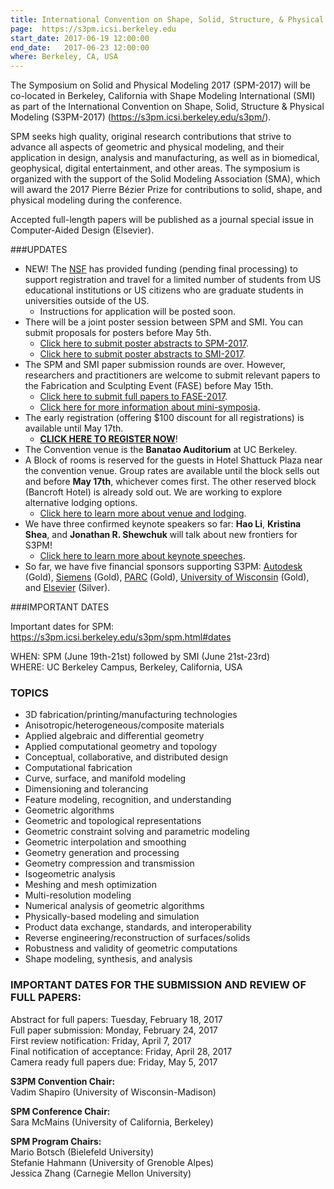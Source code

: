 ```yaml
---
title: International Convention on Shape, Solid, Structure, & Physical Modeling (S3PM-2017)
page:  https://s3pm.icsi.berkeley.edu
start_date: 2017-06-19 12:00:00
end_date:   2017-06-23 12:00:00
where: Berkeley, CA, USA
---
```


The Symposium on Solid and Physical Modeling 2017 (SPM-2017) will be co-located in Berkeley, California with Shape Modeling International (SMI) as part of the International Convention on Shape, Solid, Structure & Physical Modeling (S3PM-2017) (<https://s3pm.icsi.berkeley.edu/s3pm/>).

SPM seeks high quality, original research contributions that strive to advance all aspects of geometric and physical modeling, and their application in design, analysis and manufacturing, as well as in biomedical, geophysical, digital entertainment, and other areas.  The symposium is organized with the support of the Solid Modeling Association (SMA), which will award the 2017 Pierre B&eacute;zier Prize for contributions to solid, shape, and physical modeling during the conference.

Accepted full-length papers will be published as a journal special issue in Computer-Aided Design (Elsevier).

###UPDATES

* NEW! The [NSF](https://www.nsf.gov/) has provided funding (pending final processing) to support registration and travel for a limited number of students from US educational institutions or US citizens who are graduate students in universities outside of the US.  
   * Instructions for application will be posted soon.  
* There will be a joint poster session between SPM and SMI. You can submit proposals for posters before May 5th.  
   * [Click here to submit poster abstracts to SPM-2017](https://s3pm.icsi.berkeley.edu/s3pm/spm.html#poster).  
   * [Click here to submit poster abstracts to SMI-2017](https://s3pm.icsi.berkeley.edu/s3pm/smi.html#poster).  
* The SPM and SMI paper submission rounds are over. However, researchers and practitioners are welcome to submit relevant papers to the Fabrication and Sculpting Event (FASE) before May 15th.  
   * [Click here to submit full papers to FASE-2017](https://s3pm.icsi.berkeley.edu/s3pm/fase.html#submit).  
   * [Click here for more information about mini-symposia](https://s3pm.icsi.berkeley.edu/s3pm/index.html#mini).   
* The early registration (offering $100 discount for all registrations) is available until May 17th.  
   * [**CLICK HERE TO REGISTER NOW**](https://www.surveygizmo.com/s3/3343403/S3PM-2017-Registration)!
* The Convention venue is the **Banatao Auditorium** at UC Berkeley.  
* A Block of rooms is reserved for the guests in Hotel Shattuck Plaza near the convention venue. Group rates are available until the block sells out and before **May 17th**, whichever comes first. The other reserved block (Bancroft Hotel) is already sold out. We are working to explore alternative lodging options.  
   * [Click here to learn more about venue and lodging](https://s3pm.icsi.berkeley.edu/s3pm/#location).  
* We have three confirmed keynote speakers so far: **Hao Li**, **Kristina Shea**, and **Jonathan R. Shewchuk** will talk about new frontiers for S3PM!
   * [Click here to learn more about keynote speeches](https://s3pm.icsi.berkeley.edu/s3pm/index.html#speakers).  
* So far, we have five financial sponsors supporting S3PM: [Autodesk](https://www.autodesk.com/) (Gold), [Siemens](https://www.siemens.com/global/en/home.html) (Gold), [PARC](https://www.parc.com/) (Gold), [University of Wisconsin](http://www.wisc.edu/) (Gold), and [Elsevier](https://www.elsevier.com/) (Silver).
 
###IMPORTANT DATES
 
Important dates for SPM: <https://s3pm.icsi.berkeley.edu/s3pm/spm.html#dates>

WHEN:    SPM (June 19th-21st) followed by SMI (June 21st-23rd)  
WHERE:   UC Berkeley Campus, Berkeley, California, USA


### TOPICS  
 * 3D fabrication/printing/manufacturing technologies  
 * Anisotropic/heterogeneous/composite materials  
 * Applied algebraic and differential geometry  
 * Applied computational geometry and topology  
 * Conceptual, collaborative, and distributed design  
 * Computational fabrication  
 * Curve, surface, and manifold modeling  
 * Dimensioning and tolerancing  
 * Feature modeling, recognition, and understanding  
 * Geometric algorithms  
 * Geometric and topological representations  
 * Geometric constraint solving and parametric modeling  
 * Geometric interpolation and smoothing  
 * Geometry generation and processing  
 * Geometry compression and transmission  
 * Isogeometric analysis  
 * Meshing and mesh optimization  
 * Multi-resolution modeling  
 * Numerical analysis of geometric algorithms  
 * Physically-based modeling and simulation  
 * Product data exchange, standards, and interoperability  
 * Reverse engineering/reconstruction of surfaces/solids  
 * Robustness and validity of geometric computations  
 * Shape modeling, synthesis, and analysis   

### IMPORTANT DATES FOR THE SUBMISSION AND REVIEW OF FULL PAPERS:
Abstract for full papers: Tuesday, February 18, 2017  
Full paper submission: Monday, February 24, 2017  
First review notification: Friday, April 7, 2017  
Final notification of acceptance: Friday, April 28, 2017  
Camera ready full papers due: Friday, May 5, 2017  

**S3PM Convention Chair:**  
Vadim Shapiro (University of Wisconsin-Madison)
 
**SPM Conference Chair:**  
Sara McMains (University of California, Berkeley)
 
**SPM Program Chairs:**  
Mario Botsch (Bielefeld University)  
Stefanie Hahmann (University of Grenoble Alpes)  
Jessica Zhang (Carnegie Mellon University)
 
 
	